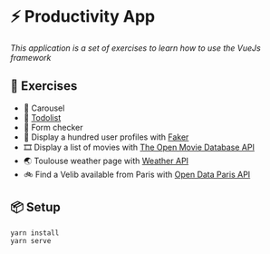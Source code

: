 # ⚡️ Productivity App
_This application is a set of exercises to learn how to use the VueJs framework_


## 🚀 Exercises

- 📸 Carousel
- 📜 [Todolist](https://todomvc.com/examples/vue/)
- 📝 Form checker
- 👤 Display a hundred user profiles with [Faker](https://fakerjs.dev/)
- 🎞️ Display a list of movies with [The Open Movie Database API](https://www.omdbapi.com/)
- 🌏 Toulouse weather page with [Weather API](https://www.weatherbit.io/api)
- 🚲 Find a Velib available from Paris with [Open Data Paris API](https://opendata.paris.fr/explore/dataset/velib-disponibilite-en-temps-reel/api/?rows=100&disjunctive.name&disjunctive.is_installed&disjunctive.is_renting&disjunctive.is_returning&disjunctive.nom_arrondissement_communes)

## 📦 Setup

```bash
yarn install
yarn serve
```